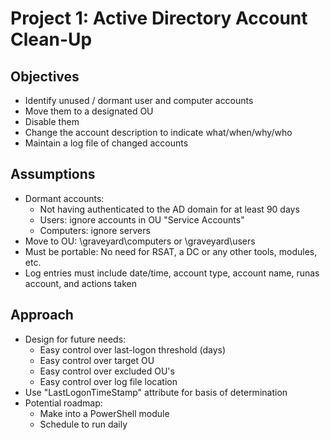 # Project 1: Active Directory Account Clean-Up

## Objectives

* Identify unused / dormant user and computer accounts
* Move them to a designated OU
* Disable them
* Change the account description to indicate what/when/why/who
* Maintain a log file of changed accounts

## Assumptions

* Dormant accounts:
  * Not having authenticated to the AD domain for at least 90 days
  * Users: ignore accounts in OU "Service Accounts"
  * Computers: ignore servers
* Move to OU: \graveyard\computers or \graveyard\users
* Must be portable: No need for RSAT, a DC or any other tools, modules, etc.
* Log entries must include date/time, account type, account name, runas account, and actions taken

## Approach

* Design for future needs:
  * Easy control over last-logon threshold (days)
  * Easy control over target OU
  * Easy control over excluded OU's
  * Easy control over log file location
* Use "LastLogonTimeStamp" attribute for basis of determination
* Potential roadmap:
  * Make into a PowerShell module
  * Schedule to run daily
